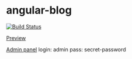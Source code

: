 # angular-blog
[![Build Status](https://travis-ci.org/marczykm/angular-blog.svg?branch=master)](https://travis-ci.org/marczykm/angular-blog)

[Preview](http://marczyk.ovh/angular-blog-0.0.1/)

[Admin panel](http://marczyk.ovh/angular-blog-0.0.1/)
login: admin
pass: secret-password